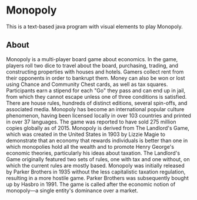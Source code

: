 # Monopoly
This is a text-based java program with visual elements to play Monopoly. 

## About 
Monopoly is a multi-player board game about economics. In the game, players roll two dice to travel about the board, purchasing, trading, and constructing properties with houses and hotels. Gamers collect rent from their opponents in order to bankrupt them. Money can also be won or lost using Chance and Community Chest cards, as well as tax squares. Participants earn a stipend for each "Go" they pass and can end up in jail, from which they cannot escape unless one of three conditions is satisfied. There are house rules, hundreds of distinct editions, several spin-offs, and associated media. Monopoly has become an international popular culture phenomenon, having been licensed locally in over 103 countries and printed in over 37 languages. The game was reported to have sold 275 million copies globally as of 2015. Monopoly is derived from The Landlord's Game, which was created in the United States in 1903 by Lizzie Magie to demonstrate that an economy that rewards individuals is better than one in which monopolies hold all the wealth and to promote Henry George's economic theories, particularly his ideas about taxation. The Landlord's Game originally featured two sets of rules, one with tax and one without, on which the current rules are mostly based. Monopoly was initially released by Parker Brothers in 1935 without the less capitalistic taxation regulation, resulting in a more hostile game. Parker Brothers was subsequently bought up by Hasbro in 1991. The game is called after the economic notion of monopoly—a single entity's dominance over a market.
